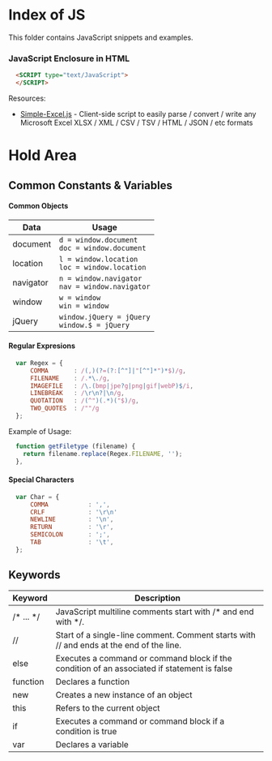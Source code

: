 # Index of JS

This folder contains JavaScript snippets and examples.


### JavaScript Enclosure in HTML
```html
  <SCRIPT type="text/JavaScript">
  </SCRIPT>
```

Resources:
- [Simple-Excel.js](https://github.com/faisalman/simple-excel-js) - Client-side script to easily parse / convert / write any Microsoft Excel XLSX / XML / CSV / TSV / HTML / JSON / etc formats

# Hold Area

## Common Constants & Variables

#### Common Objects
| Data | Usage |
|  ---- | ----|
| document | ```d = window.document``` <BR> ```doc = window.document``` |
| location | ```l = window.location ```<BR> ```loc = window.location``` |
| navigator | ```n = window.navigator``` <BR> ```nav = window.navigator``` |
| window | ```w = window``` <BR> ```win = window``` |
| jQuery | ```window.jQuery = jQuery``` <BR> ```window.$ = jQuery``` |


#### Regular Expresions
```javascript
  var Regex = {
      COMMA       : /(,)(?=(?:[^"]|"[^"]*")*$)/g,
      FILENAME    : /.*\./g,
      IMAGEFILE   : /\.(bmp|jpe?g|png|gif|webP)$/i,
      LINEBREAK   : /\r\n?|\n/g,
      QUOTATION   : /(^")(.*)("$)/g,
      TWO_QUOTES  : /""/g
  };
```
Example of Usage:
```javascript
  function getFiletype (filename) {
    return filename.replace(Regex.FILENAME, '');
  },
```

#### Special Characters
```javascript
  var Char = {
      COMMA           : ',',
      CRLF            : '\r\n'
      NEWLINE         : '\n',
      RETURN          : '\r',
      SEMICOLON       : ';',
      TAB             : '\t',
  };
```

## Keywords
| Keyword | Description |  
| --- | --- |  
| /* ... */|JavaScript multiline comments start with /* and end with */. |  
| //|Start of a single-line comment. Comment starts with // and ends at the end of the line. |  
| else|Executes a command or command block if the condition of an associated if statement is false |  
| function|Declares a function |  
| new|Creates a new instance of an object |  
| this|Refers to the current object |  
| if|Executes a command or command block if a condition is true |  
| var|Declares a variable |  


  
  
